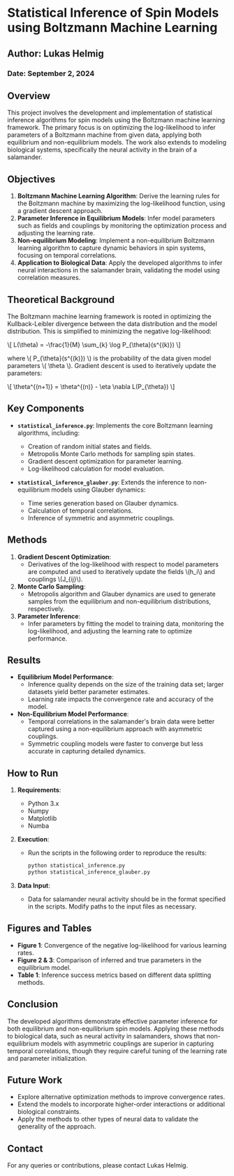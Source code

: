 # Statistical Inference of Spin Models using Boltzmann Machine Learning

## Author: Lukas Helmig

### Date: September 2, 2024

## Overview

This project involves the development and implementation of statistical inference algorithms for spin models using the Boltzmann machine learning framework. The primary focus is on optimizing the log-likelihood to infer parameters of a Boltzmann machine from given data, applying both equilibrium and non-equilibrium models. The work also extends to modeling biological systems, specifically the neural activity in the brain of a salamander.

## Objectives

1. **Boltzmann Machine Learning Algorithm**: Derive the learning rules for the Boltzmann machine by maximizing the log-likelihood function, using a gradient descent approach.
2. **Parameter Inference in Equilibrium Models**: Infer model parameters such as fields and couplings by monitoring the optimization process and adjusting the learning rate.
3. **Non-equilibrium Modeling**: Implement a non-equilibrium Boltzmann learning algorithm to capture dynamic behaviors in spin systems, focusing on temporal correlations.
4. **Application to Biological Data**: Apply the developed algorithms to infer neural interactions in the salamander brain, validating the model using correlation measures.

## Theoretical Background

The Boltzmann machine learning framework is rooted in optimizing the Kullback-Leibler divergence between the data distribution and the model distribution. This is simplified to minimizing the negative log-likelihood:

\\[ L(\\theta) = -\\frac{1}{M} \\sum_{k} \\log P_{\\theta}(s^{(k)}) \\]

where \\( P_{\\theta}(s^{(k)}) \\) is the probability of the data given model parameters \\( \\theta \\). Gradient descent is used to iteratively update the parameters:

\\[ \\theta^{(n+1)} = \\theta^{(n)} - \\eta \\nabla L(P_{\\theta}) \\]

## Key Components

- **`statistical_inference.py`**: Implements the core Boltzmann learning algorithms, including:
  - Creation of random initial states and fields.
  - Metropolis Monte Carlo methods for sampling spin states.
  - Gradient descent optimization for parameter learning.
  - Log-likelihood calculation for model evaluation.
  
- **`statistical_inference_glauber.py`**: Extends the inference to non-equilibrium models using Glauber dynamics:
  - Time series generation based on Glauber dynamics.
  - Calculation of temporal correlations.
  - Inference of symmetric and asymmetric couplings.
  
## Methods

1. **Gradient Descent Optimization**:
   - Derivatives of the log-likelihood with respect to model parameters are computed and used to iteratively update the fields \\(h_i\\) and couplings \\(J_{ij}\\).
2. **Monte Carlo Sampling**:
   - Metropolis algorithm and Glauber dynamics are used to generate samples from the equilibrium and non-equilibrium distributions, respectively.
3. **Parameter Inference**:
   - Infer parameters by fitting the model to training data, monitoring the log-likelihood, and adjusting the learning rate to optimize performance.

## Results

- **Equilibrium Model Performance**:
  - Inference quality depends on the size of the training data set; larger datasets yield better parameter estimates.
  - Learning rate impacts the convergence rate and accuracy of the model.
- **Non-Equilibrium Model Performance**:
  - Temporal correlations in the salamander's brain data were better captured using a non-equilibrium approach with asymmetric couplings.
  - Symmetric coupling models were faster to converge but less accurate in capturing detailed dynamics.

## How to Run

1. **Requirements**:
   - Python 3.x
   - Numpy
   - Matplotlib
   - Numba

2. **Execution**:
   - Run the scripts in the following order to reproduce the results:
     ```bash
     python statistical_inference.py
     python statistical_inference_glauber.py
     ```

3. **Data Input**:
   - Data for salamander neural activity should be in the format specified in the scripts. Modify paths to the input files as necessary.

## Figures and Tables

- **Figure 1**: Convergence of the negative log-likelihood for various learning rates.
- **Figure 2 & 3**: Comparison of inferred and true parameters in the equilibrium model.
- **Table 1**: Inference success metrics based on different data splitting methods.

## Conclusion

The developed algorithms demonstrate effective parameter inference for both equilibrium and non-equilibrium spin models. Applying these methods to biological data, such as neural activity in salamanders, shows that non-equilibrium models with asymmetric couplings are superior in capturing temporal correlations, though they require careful tuning of the learning rate and parameter initialization.

## Future Work

- Explore alternative optimization methods to improve convergence rates.
- Extend the models to incorporate higher-order interactions or additional biological constraints.
- Apply the methods to other types of neural data to validate the generality of the approach.

## Contact

For any queries or contributions, please contact Lukas Helmig.
